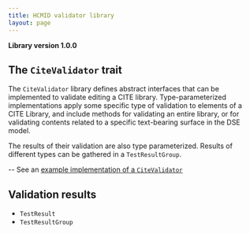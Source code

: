 ```yaml
---
title: HCMID validator library
layout: page
---
```


**Library version 1.0.0**

## The `CiteValidator` trait

The  `CiteValidator` library defines abstract interfaces that can be implemented to validate editing a CITE library. Type-parameterized implementations apply some specific type of validation to elements of a CITE Library, and include methods for validating an entire library, or for validating contents related to a specific text-bearing surface in the DSE model.  

The results of their validation are also type parameterized.  Results of different types can be gathered in a `TestResultGroup`.


-- See an [example implementation of a `CiteValidator`](./dse/)


## Validation results

- `TestResult`
- `TestResultGroup`
